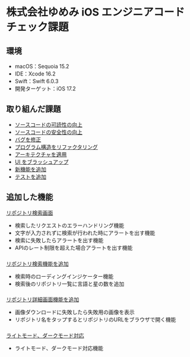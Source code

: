 # 株式会社ゆめみ iOS エンジニアコードチェック課題

## 環境
- macOS：Sequoia 15.2
- IDE：Xcode 16.2
- Swift：Swift 6.0.3
- 開発ターゲット：iOS 17.2

## 取り組んだ課題
- [ソースコードの可読性の向上](https://github.com/riku-tamura/ios-engineer-codecheck/issues/1)
- [ソースコードの安全性の向上](https://github.com/riku-tamura/ios-engineer-codecheck/issues/2)
- [バグを修正](https://github.com/riku-tamura/ios-engineer-codecheck/issues/3)
- [プログラム構造をリファクタリング](https://github.com/riku-tamura/ios-engineer-codecheck/issues/5)
- [アーキテクチャを適用](https://github.com/riku-tamura/ios-engineer-codecheck/issues/6)
- [UI をブラッシュアップ](https://github.com/riku-tamura/ios-engineer-codecheck/issues/7)
- [新機能を追加](https://github.com/riku-tamura/ios-engineer-codecheck/issues/8)
- [テストを追加](https://github.com/riku-tamura/ios-engineer-codecheck/issues/9)

## 追加した機能
[リポジトリ検索画面](https://github.com/riku-tamura/ios-engineer-codecheck/pull/16)
- 検索したリクエストのエラーハンドリング機能
- 文字が入力されずに検索が行われた時にアラートを出す機能
- 検索に失敗したらアラートを出す機能
- APIのレート制限を超えた場合アラートを出す機能
###
[リポジトリ検索機能を追加](https://github.com/riku-tamura/ios-engineer-codecheck/pull/18)
- 検索時のローディングインジケーター機能
- 検索後のリポジトリ一覧に言語と星の数を追加
###
[リポジトリ詳細画面機能を追加](https://github.com/riku-tamura/ios-engineer-codecheck/pull/19)
- 画像ダウンロードに失敗したら失敗用の画像を表示
- リポジトリ名をタップするとリポジトリのURLをブラウザで開く機能
###
[ライトモード、ダークモード対応](https://github.com/riku-tamura/ios-engineer-codecheck/pull/20)
- ライトモード、ダークモード対応機能

  
